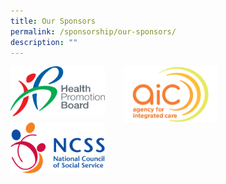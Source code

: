```yaml
---
title: Our Sponsors
permalink: /sponsorship/our-sponsors/
description: ""
---
```

<img src="/images/HPB_R_V_CMYK_Logo%201.png" alt="Image Description" style="width: 30%; float: left;margin-right: 30px;">
<img src="/images/SMHClogoAIC_page-0001.png" alt="Image Description" style="width: 30%; float: left;margin-right: 30px;">
<img src="/images/SMHCNCSSlogo2014hires.png" alt="Image Description" style="width: 30%; float: left;margin-right: 30px;">